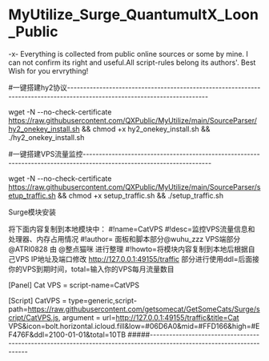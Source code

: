 # MyUtilize_Surge_QuantumultX_Loon_Public
-x- Everything is collected from public online sources or some by mine. I can not confirm its right and useful.All script-rules belong its authors'. Best Wish for you ervrything!

#一键搭建hy2协议--------------------------------------------------------------------------------------------------------------------------

wget -N --no-check-certificate https://raw.githubusercontent.com/QXPublic/MyUtilize/main/SourceParser/hy2_onekey_install.sh && chmod +x hy2_onekey_install.sh && ./hy2_onekey_install.sh

#一键搭建VPS流量监控----------------------------------------------------------------------------------------------------------------------

wget -N --no-check-certificate https://raw.githubusercontent.com/QXPublic/MyUtilize/main/SourceParser/setup_traffic.sh && chmod +x setup_traffic.sh && ./setup_traffic.sh

Surge模块安装

将下面内容复制到本地模块中：
#!name=CatVPS
#!desc=监控VPS流量信息和处理器、内存占用情况
#!author= 面板和脚本部分@wuhu_zzz VPS端部分 @ATRI0828 由 @整点猫咪 进行整理
#!howto=将模块内容复制到本地后根据自己VPS IP地址及端口修改 http://127.0.0.1:49155/traffic 部分进行使用ddl=后面接你的VPS到期时间，total=输入你的VPS每月流量数目

[Panel]
Cat VPS = script-name=CatVPS

[Script]
CatVPS = type=generic,script-path=https://raw.githubusercontent.com/getsomecat/GetSomeCats/Surge/script/CatVPS.js, argument = url=http://127.0.0.1:49155/traffic&title=Cat VPS&icon=bolt.horizontal.icloud.fill&low=#06D6A0&mid=#FFD166&high=#EF476F&ddl=2100-01-01&total=10TB
#####----------------------------------------------------------------------------------------------------------------------
